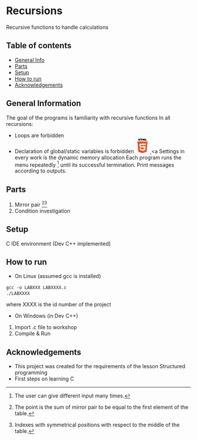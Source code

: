 # Recursions
 Recursive functions to handle calculations
 

## Table of contents
* [General Info](#general-information)
* [Parts](#parts)
* [Setup](#setup)
* [How to run](#how-to-run)
* [Acknowledgements](#acknowledgements)

## General Information
The goal of the programs is familiarity with recursive functions
In all recursions:
* Loops are forbidden
* Declaration of global/static variables is forbidden
<a href="https://www.w3.org/html/" target="_blank" rel="noreferrer"> <img src="https://raw.githubusercontent.com/devicons/devicon/master/icons/html5/html5-original-wordmark.svg" alt="html5" width="40" height="40"/> </a> <a
Settings in every work is the dynamic memory allocation
Each program runs the menu repeatedly [^1] until its successful termination.
Print messages according to outputs.


## Parts
1. Mirror pair [^2][^3]
2. Condition investigation



## Setup
C IDE environment (Dev C++ implemented)

## How to run
* On Linux (assumed gcc is installed)
```
gcc -o LABXXX LABXXXX.c
./LABXXXX
```
where XXXX is the id number of the project

* On Windows (in Dev C++)
1. Import .c file to workshop
2. Compile & Run

## Acknowledgements
- This project was created for the requirements of the lesson Structured programming
- First steps on learning C

[^1]: The user can give different input  many times. 
[^2]: The point is the sum of mirror pair to be equal to the first element of the table.
[^3]: Indexes with symmetrical positions with respect to the middle of the table.
[^4]: Data of each node (other than the last 2) is less than the product of the data of the next 2 nodes in the list.

